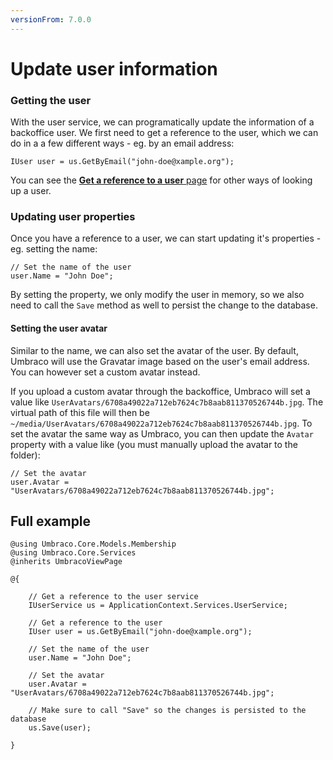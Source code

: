 ```yaml
---
versionFrom: 7.0.0
---
```


# Update user information

### Getting the user
With the user service, we can programatically update the information of a backoffice user. We first need to get a reference to the user, which we can do in a a few different ways - eg. by an email address:

    IUser user = us.GetByEmail("john-doe@xample.org");
    
You can see the [**Get a reference to a user** page](Get-a-reference-to-a-user.md) for other ways of looking up a user.
    
### Updating user properties
Once you have a reference to a user, we can start updating it's properties - eg. setting the name:

    // Set the name of the user
    user.Name = "John Doe";

By setting the property, we only modify the user in memory, so we also need to call the `Save` method as well to persist the change to the database.

#### Setting the user avatar
Similar to the name, we can also set the avatar of the user. By default, Umbraco will use the Gravatar image based on the user's email address. You can however set a custom avatar instead.

If you upload a custom avatar through the backoffice, Umbraco will set a value like `UserAvatars/6708a49022a712eb7624c7b8aab811370526744b.jpg`. The virtual path of this file will then be `~/media/UserAvatars/6708a49022a712eb7624c7b8aab811370526744b.jpg`. To set the avatar the same way as Umbraco, you can then update the `Avatar` property with a value like (you must manually upload the avatar to the folder):

    // Set the avatar
    user.Avatar = "UserAvatars/6708a49022a712eb7624c7b8aab811370526744b.jpg";

## Full example

    @using Umbraco.Core.Models.Membership
    @using Umbraco.Core.Services
    @inherits UmbracoViewPage

    @{

        // Get a reference to the user service
        IUserService us = ApplicationContext.Services.UserService;

        // Get a reference to the user
        IUser user = us.GetByEmail("john-doe@xample.org");

        // Set the name of the user
        user.Name = "John Doe";

        // Set the avatar
        user.Avatar = "UserAvatars/6708a49022a712eb7624c7b8aab811370526744b.jpg";

        // Make sure to call "Save" so the changes is persisted to the database
        us.Save(user);

    }
